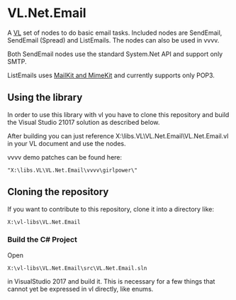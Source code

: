# VL.Net.Email
A [VL](https://vvvv.org/documentation/vl) set of nodes to do basic email tasks. Included nodes are SendEmail, SendEmail (Spread) and ListEmails. The nodes can also be used in vvvv.

Both SendEmail nodes use the standard System.Net API and support only SMTP.

ListEmails uses [MailKit and MimeKit](http://www.mimekit.net/) and currently supports only POP3.

## Using the library
In order to use this library with vl you have to clone this repository and build the Visual Studio 21017 solution as described below.

After building you can just reference X:\libs.VL\VL.Net.Email\VL.Net.Email.vl in your VL document and use the nodes.

vvvv demo patches can be found here:

    "X:\libs.VL\VL.Net.Email\vvvv\girlpower\"

## Cloning the repository
If you want to contribute to this repository, clone it into a directory like:
 
    X:\vl-libs\VL.Net.Email

### Build the C# Project
Open

    X:\vl-libs\VL.Net.Email\src\VL.Net.Email.sln
    
in VisualStudio 2017 and build it. This is necessary for a few things that cannot yet be expressed in vl directly, like enums. 